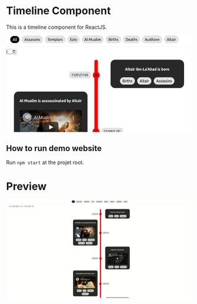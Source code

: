 # Timeline Component

This is a timeline component for ReactJS.

![Preview](./filters.gif)

## How to run demo website

Run `npm start` at the projet root.

# Preview

![Preview](./preview.gif)
